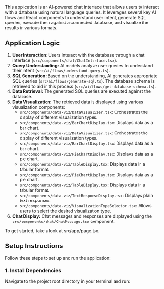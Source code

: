 This application is an AI-powered chat interface that allows users to interact with a database using natural language queries. It leverages several key AI flows and React components to understand user intent, generate SQL queries, execute them against a connected database, and visualize the results in various formats.

## Application Logic

1.  **User Interaction:** Users interact with the database through a chat interface (`src/components/chat/ChatInterface.tsx`).
2.  **Query Understanding:** AI models analyze user queries to understand their intent (`src/ai/flows/understand-query.ts`).
3.  **SQL Generation:** Based on the understanding, AI generates appropriate SQL queries (`src/ai/flows/generate-sql.ts`). The database schema is retrieved to aid in this process (`src/ai/flows/get-database-schema.ts`).
4.  **Data Retrieval:** The generated SQL queries are executed against the database.
5.  **Data Visualization:** The retrieved data is displayed using various visualization components:
    *   `src/components/data-viz/DataVisualizer.tsx`: Orchestrates the display of different visualization types.
    *   `src/components/data-viz/BarChartDisplay.tsx`: Displays data as a bar chart.
    *   `src/components/data-viz/DataVisualizer.tsx`: Orchestrates the display of different visualization types.
    *   `src/components/data-viz/BarChartDisplay.tsx`: Displays data as a bar chart.
    *   `src/components/data-viz/PieChartDisplay.tsx`: Displays data as a pie chart.
    *   `src/components/data-viz/TableDisplay.tsx`: Displays data in a tabular format.
    *   `src/components/data-viz/PieChartDisplay.tsx`: Displays data as a pie chart.
    *   `src/components/data-viz/TableDisplay.tsx`: Displays data in a tabular format.
    *   `src/components/data-viz/TextResponseDisplay.tsx`: Displays plain text responses.
    *   `src/components/data-viz/VisualizationTypeSelector.tsx`: Allows users to select the desired visualization type.
6.  **Chat Display:** Chat messages and responses are displayed using the `src/components/chat/ChatMessage.tsx` component.

To get started, take a look at src/app/page.tsx.

## Setup Instructions

Follow these steps to set up and run the application:

### 1. Install Dependencies

Navigate to the project root directory in your terminal and run:


